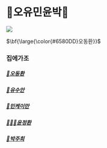 # 🙌오유민윤박🙌

<img src="https://i0.wp.com/atiempo.tv/wp-content/uploads/2022/08/Dia-Internacional-de-la-Amistad.png?fit=2000%2C1204&ssl=1"/>

<span>$\bf{\large{\color{#6580DD}오동환\}}$</span>

### 집에가조

##### [🛌오동환](/members/Oh.md)

##### [🌵유수안](/members/Yu.md)

##### [🤪민케이만](members/Min.md)

##### [🧑🏻‍💻윤정환](members/yoon.md)

##### [🤟박주희](members/Park.md)
